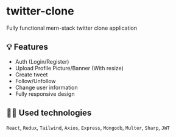 # twitter-clone

Fully functional mern-stack twitter clone application

## 💡 Features
- Auth (Login/Register)
- Upload Profile Picture/Banner (With resize)
- Create tweet
- Follow/Unfollow
- Change user information
- Fully responsive design

## 👨‍💻 Used technologies
`React`, `Redux`, `Tailwind`, `Axios`, `Express`, `Mongodb`, `Multer`, `Sharp`, `JWT` 
 
